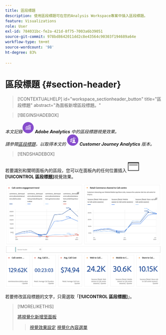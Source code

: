 ```yaml
---
title: 區段標題
description: 使用區段標題可在您的Analysis Workspace專案中插入區段標題。
feature: Visualizations
role: User
exl-id: 784031bc-fe2a-421d-8f75-7003a6b39051
source-git-commit: 978bd8642011dd2c8e43564c90303f194689a64e
workflow-type: tm+mt
source-wordcount: '98'
ht-degree: 83%

---
```


# 區段標題 {#section-header}

<!-- markdownlint-disable MD034 -->

>[!CONTEXTUALHELP]
>id="workspace_sectionheader_button"
>title="區段標題"
>abstract="為面板新增區段標題。"

<!-- markdownlint-enable MD034 -->

>[!BEGINSHADEBOX]


_本文記錄_![AdobeAnalytics](/help/assets/icons/AdobeAnalytics.svg) _**Adobe Analytics** 中的區段標題視覺效果。_<br/>_請參閱[區段標題](https://experienceleague.adobe.com/zh-hant/docs/analytics-platform/using/cja-workspace/visualizations/section-header)，以取得本文的_ ![CustomerJourneyAnalytics](/help/assets/icons/CustomerJourneyAnalytics.svg) _**Customer Journey Analytics** 版本。_

>[!ENDSHADEBOX]


若要識別和闡明面板內的區段，您可以在面板內的任何位置插入 ![PageRule](/help/assets/icons/PageRule.svg) **[!UICONTROL 區段標題]**&#x200B;視覺效果。

![區段標題](/help/analyze/analysis-workspace/visualizations/assets/section-header.png)

若要修改區段標題的文字，只需選取「**[!UICONTROL 區段標題]**」。


>[!MORELIKETHIS]
>
>[將視覺化新增至面板](/help/analyze/analysis-workspace/visualizations/freeform-analysis-visualizations.md#add-visualizations-to-a-panel)
>>[視覺效果設定](/help/analyze/analysis-workspace/visualizations/freeform-analysis-visualizations.md#settings)
>>[視覺化內容選單](/help/analyze/analysis-workspace/visualizations/freeform-analysis-visualizations.md#context-menu)
>
